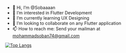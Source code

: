 - 👋 Hi, I’m @Sobaaaan
- 👀 I’m interested in Flutter Development
- 🌱 I’m currently learning UX Designing
- 💞️ I’m looking to collaborate on any Flutter application
- 📫 How to reach me: Send your mailman at mohammadsoban74@gmail.com

<!---
Sobaaaan/Sobaaaan is a ✨ special ✨ repository because its `README.md` (this file) appears on your GitHub profile.
You can click the Preview link to take a look at your changes.
--->


[![Top Langs](https://github-readme-stats.vercel.app/api/top-langs/?username=sobaaaan)](https://github.com/anuraghazra/github-readme-stats)
